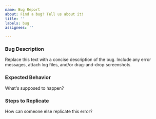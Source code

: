 ```yaml
---
name: Bug Report
about: Find a bug? Tell us about it!
title: ''
labels: bug
assignees: ''

---
```


<!-- Looking for LISF support? -->
<!-- Visit https://modelingguru.nasa.gov/community/atmospheric/lis -->

### Bug Description

Replace this text with a concise description of the bug.
Include any error messages, attach log files, and/or drag-and-drop screenshots.

### Expected Behavior

What's supposed to happen?

### Steps to Replicate

How can someone else replicate this error?

<!-- If high priority, add the label. -->
<!-- If you will tackle the fix, assign yourself to this Issue. -->
